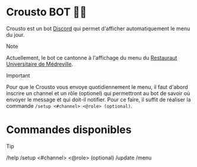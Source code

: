 # Crousto BOT 👨‍🍳
Crousto est un bot [Discord](https://discord.com) qui permet d'afficher automatiquement le menu du jour.

> [!NOTE]
> Actuellement, le bot ce cantonne à l'affichage du menu du [Restauraut Universitaire de Médreville](https://www.crous-lorraine.fr/restaurant/resto-u-medreville-2/).

> [!IMPORTANT]  
> Pour que le Crousto vous envoye quotidiennement le menu, il faut d'abord inscrire un channel et un rôle (optionel) qui permettront au bot de savoir où envoyer le message et qui doit-il notifier.
> Pour ce faire, il suffit de réaliser la commande `/setup <#channel> <@role> (optional)`.

# Commandes disponibles
> [!TIP]
> /help
> /setup <#channel> <@role> (optional)
> /update
> /menu





